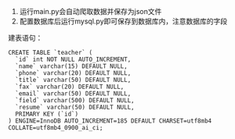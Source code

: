 1. 运行main.py会自动爬取数据并保存为json文件
2. 配置数据库后运行mysql.py即可保存到数据库内，注意数据库的字段

建表语句：

```mysql
CREATE TABLE `teacher` (
  `id` int NOT NULL AUTO_INCREMENT,
  `name` varchar(15) DEFAULT NULL,
  `phone` varchar(20) DEFAULT NULL,
  `title` varchar(50) DEFAULT NULL,
  `fax` varchar(20) DEFAULT NULL,
  `email` varchar(50) DEFAULT NULL,
  `field` varchar(500) DEFAULT NULL,
  `resume` varchar(50) DEFAULT NULL,
  PRIMARY KEY (`id`)
) ENGINE=InnoDB AUTO_INCREMENT=185 DEFAULT CHARSET=utf8mb4 COLLATE=utf8mb4_0900_ai_ci;
```

